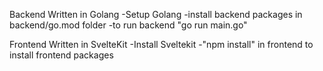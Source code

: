 Backend Written in Golang
-Setup Golang
-install backend packages in backend/go.mod folder
-to run backend "go run main.go"

Frontend Written in SvelteKit
-Install Sveltekit
-"npm install" in frontend to install frontend packages

